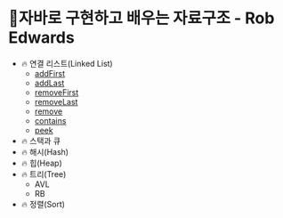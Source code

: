 # 👊자바로 구현하고 배우는 자료구조 - Rob Edwards



- 🔥 연결 리스트(Linked List)
  - [addFirst](https://github.com/ZANGZANGS/data-structures-in-java/commit/2a1d0155a5f306de7ba2e49b681ae3e47d273524)
  - [addLast](https://github.com/ZANGZANGS/data-structures-in-java/commit/8fdad34b2c9ed41351699b6d509936267b100536)
  - [removeFirst](https://github.com/ZANGZANGS/data-structures-in-java/commit/ca56f1221814320de53477b93ff0edc7e43d69f8)
  - [removeLast](https://github.com/ZANGZANGS/data-structures-in-java/commit/d5de46061f46593d002b5c1e3c76dfc034269930)
  - [remove](https://github.com/ZANGZANGS/data-structures-in-java/commit/d229c01cc470d7fa6b4aeaaa06b987412f022902)
  - [contains](https://github.com/ZANGZANGS/data-structures-in-java/commit/88c683eaee8dff27eb76e399f0e5ffa43a5e5c2b)
  - [peek](https://github.com/ZANGZANGS/data-structures-in-java/commit/9220dae5d6c1d5efd8e007d965ed90670bb337a1)
- 🔥 스택과 큐 
- 🔥 해시(Hash)
- 🔥 힙(Heap)
- 🔥 트리(Tree)
  - AVL
  - RB
- 🔥 정렬(Sort)

